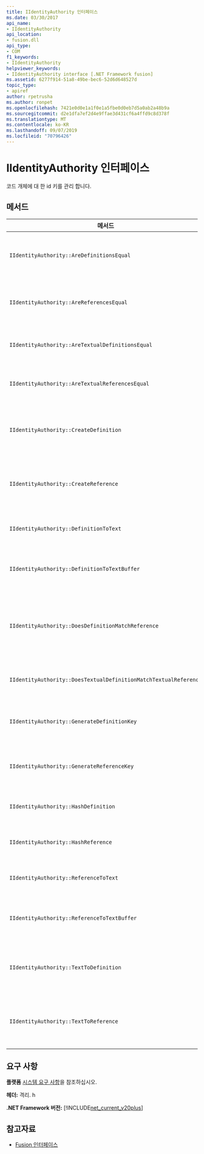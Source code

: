 ```yaml
---
title: IIdentityAuthority 인터페이스
ms.date: 03/30/2017
api_name:
- IIdentityAuthority
api_location:
- fusion.dll
api_type:
- COM
f1_keywords:
- IIdentityAuthority
helpviewer_keywords:
- IIdentityAuthority interface [.NET Framework fusion]
ms.assetid: 6277f914-51a8-49be-bec6-52d6d648527d
topic_type:
- apiref
author: rpetrusha
ms.author: ronpet
ms.openlocfilehash: 7421e0d0e1a1f0e1a5fbe0d0eb7d5a0ab2a48b9a
ms.sourcegitcommit: d2e1dfa7ef2d4e9ffae3d431cf6a4ffd9c8d378f
ms.translationtype: MT
ms.contentlocale: ko-KR
ms.lasthandoff: 09/07/2019
ms.locfileid: "70796426"
---
```

# <a name="iidentityauthority-interface"></a>IIdentityAuthority 인터페이스

코드 개체에 대 한 id 키를 관리 합니다.

## <a name="methods"></a>메서드

|메서드|설명|
|------------|-----------------|
|`IIdentityAuthority::AreDefinitionsEqual`|지정 된 두 [Idefinitionidentity](idefinitionidentity-interface.md) 인스턴스가 같은지 여부를 나타내는 값을 가져옵니다.|
|`IIdentityAuthority::AreReferencesEqual`|지정 된 두 [IReferenceIdentity](ireferenceidentity-interface.md) 인스턴스가 같은지 여부를 나타내는 값을 가져옵니다.|
|`IIdentityAuthority::AreTextualDefinitionsEqual`|지정 된 두 문자열 정의 id 표현이 같은지 여부를 나타내는 값을 가져옵니다.|
|`IIdentityAuthority::AreTextualReferencesEqual`|지정 된 두 문자열 참조 id 표현이 같은지 여부를 나타내는 값을 가져옵니다.|
|`IIdentityAuthority::CreateDefinition`|현재 범위에 있는 코드 개체 `IDefinitionIdentity` 를 나타내는 새 인스턴스에 대 한 포인터를 가져옵니다.|
|`IIdentityAuthority::CreateReference`|현재 범위에 있는 코드 개체 `IReferenceIdentity` 를 나타내는 새 인스턴스에 대 한 포인터를 가져옵니다.|
|`IIdentityAuthority::DefinitionToText`|지정 된의 형식이 지정 `IDefinitionIdentity`된 문자열 버전을 가져옵니다.|
|`IIdentityAuthority::DefinitionToTextBuffer`|지정 된 와이드 문자 버퍼를 지정 `IDefinitionIdentity`된의 문자열 버전으로 채웁니다.|
|`IIdentityAuthority::DoesDefinitionMatchReference`|지정 `IDefinitionIdentity` 된 및 `IReferenceIdentity` 인스턴스가 동일한 코드 개체를 참조 하는지 여부를 나타내는 값을 가져옵니다.|
|`IIdentityAuthority::DoesTextualDefinitionMatchTextualReference`|지정 된 문자열이 동일한 코드 개체를 참조 하는지 여부를 나타내는 값을 가져옵니다.|
|`IIdentityAuthority::GenerateDefinitionKey`|지정 `IDefinitionIdentity`된에 대해 새로 만든 문자열 키에 대 한 포인터를 가져옵니다.|
|`IIdentityAuthority::GenerateReferenceKey`|지정 `IReferenceIdentity`된에 대해 새로 만든 문자열 키에 대 한 포인터를 가져옵니다.|
|`IIdentityAuthority::HashDefinition`|지정 `IDefinitionIdentity`된에 대 한 해시 값을 가져옵니다.|
|`IIdentityAuthority::HashReference`|지정 `IReferenceIdentity`된에 대 한 해시 값을 가져옵니다.|
|`IIdentityAuthority::ReferenceToText`|지정 된의 형식이 지정 `IReferenceIdentity`된 문자열 버전을 가져옵니다.|
|`IIdentityAuthority::ReferenceToTextBuffer`|지정 된 와이드 문자 버퍼를 지정 `IReferenceIdentity`된의 문자열 버전으로 채웁니다.|
|`IIdentityAuthority::TextToDefinition`|지정 된 형식이 지정 된 문자열 `IDefinitionIdentity` 에서 생성 된 인스턴스에 대 한 인터페이스 포인터를 가져옵니다.|
|`IIdentityAuthority::TextToReference`|지정 된 형식이 지정 된 문자열 `IReferenceIdentity` 에서 생성 된 인스턴스에 대 한 인터페이스 포인터를 가져옵니다.|

## <a name="requirements"></a>요구 사항

**플랫폼** [시스템 요구 사항](../../get-started/system-requirements.md)을 참조하십시오.

**헤더:** 격리. h

**.NET Framework 버전:** [!INCLUDE[net_current_v20plus](../../../../includes/net-current-v20plus-md.md)]

## <a name="see-also"></a>참고자료

- [Fusion 인터페이스](fusion-interfaces.md)
